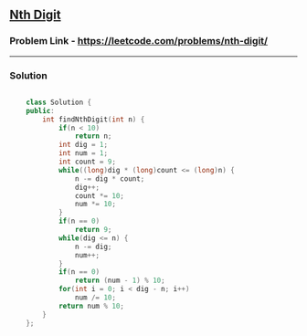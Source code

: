 ## [Nth Digit](https://leetcode.com/problems/nth-digit/)

### Problem Link - https://leetcode.com/problems/nth-digit/

---

### Solution

```cpp

    class Solution {
    public:
        int findNthDigit(int n) {
            if(n < 10)
                return n;
            int dig = 1;
            int num = 1;
            int count = 9;
            while((long)dig * (long)count <= (long)n) {
                n -= dig * count;
                dig++;
                count *= 10;
                num *= 10;
            }
            if(n == 0)
                return 9;
            while(dig <= n) {
                n -= dig;
                num++;
            }
            if(n == 0)
                return (num - 1) % 10;
            for(int i = 0; i < dig - n; i++) 
                num /= 10;
            return num % 10;
        }
    };

```